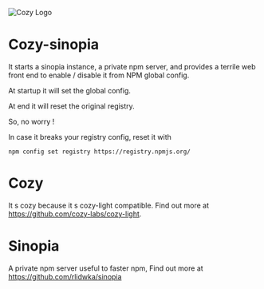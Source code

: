 
![Cozy Logo](https://raw.github.com/cozy/cozy-setup/gh-pages/assets/images/happycloud.png)

# Cozy-sinopia

It starts a sinopia instance, a private npm server, 
and provides a terrile web front end to enable / disable it from NPM global config.

At startup it will set the global config.

At end it will reset the original registry.

So, no worry !

In case it breaks your registry config, reset it with

```
npm config set registry https://registry.npmjs.org/
```

# Cozy

It s cozy because it s cozy-light compatible. Find out more at https://github.com/cozy-labs/cozy-light.

# Sinopia

A private npm server useful to faster npm, Find out more at https://github.com/rlidwka/sinopia